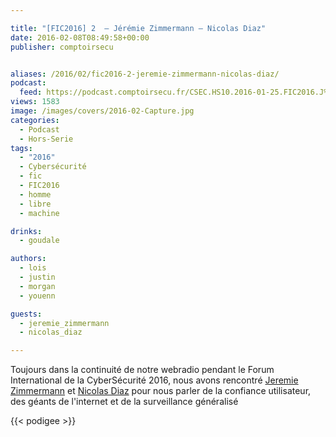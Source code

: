 ```yaml
---

title: "[FIC2016] 2  – Jérémie Zimmermann – Nicolas Diaz"
date: 2016-02-08T08:49:58+00:00
publisher: comptoirsecu


aliases: /2016/02/fic2016-2-jeremie-zimmermann-nicolas-diaz/
podcast:
  feed: https://podcast.comptoirsecu.fr/CSEC.HS10.2016-01-25.FIC2016.J%c3%a9r%c3%a9mie_Zimmermann_Nicolas_Diaz.mp3
views: 1583
image: /images/covers/2016-02-Capture.jpg
categories:
  - Podcast
  - Hors-Serie
tags:
  - "2016"
  - Cybersécurité
  - fic
  - FIC2016
  - homme
  - libre
  - machine

drinks:
  - goudale

authors:
  - lois
  - justin
  - morgan
  - youenn

guests:
  - jeremie_zimmermann
  - nicolas_diaz

---
```

Toujours dans la continuité de notre webradio pendant le Forum International de la CyberSécurité 2016, nous avons rencontré [Jeremie Zimmermann](https://twitter.com/jerezim) et [Nicolas Diaz](https://twitter.com/nicoladiaz) pour nous parler de la confiance utilisateur, des géants de l'internet et de la surveillance généralisé

{{< podigee >}}
